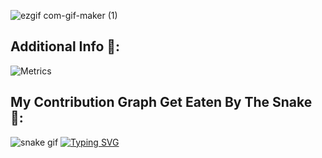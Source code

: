![ezgif com-gif-maker (1)](https://user-images.githubusercontent.com/76848542/226166106-f8e998a5-dbd0-45a7-8122-a2830f6a6856.gif)


## Additional Info 👾:
![Metrics](https://metrics.lecoq.io/MIKLAMB?template=classic&isocalendar=1&base=header%2C%20activity%2C%20community%2C%20repositories%2C%20metadata&base.indepth=false&base.hireable=false&base.skip=false&isocalendar=false&isocalendar.duration=half-year&config.timezone=Asia%2FYerevan)

## My Contribution Graph Get Eaten By The Snake 🐍:
![snake gif](https://github.com/MIKLAMB/MIKLAMB/blob/output/github-contribution-grid-snake.svg)
[![Typing SVG](https://readme-typing-svg.herokuapp.com?font=oswald&pause=1000&color=31A9DF&background=222222&width=435&lines=Dot+Net+Engineer+%7C+Game+Developer;MIKLAMB)](https://git.io/typing-svg)

